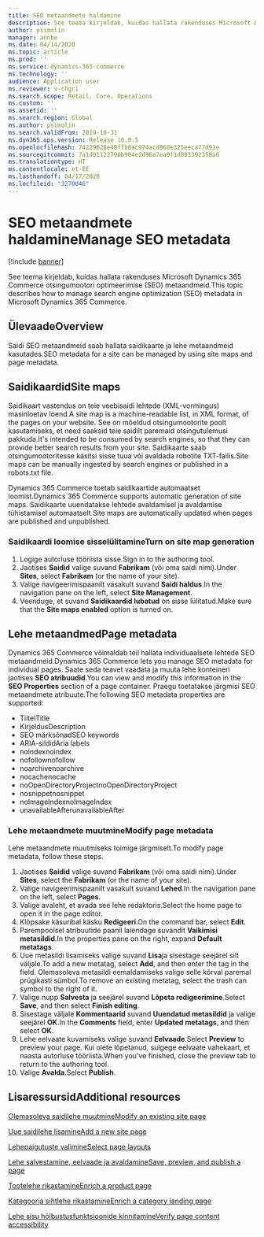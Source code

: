 ```yaml
---
title: SEO metaandmete haldamine
description: See teema kirjeldab, kuidas hallata rakenduses Microsoft Dynamics 365 Commerce otsingumootori optimeerimise (SEO) metaandmeid.
author: psimolin
manager: annbe
ms.date: 04/14/2020
ms.topic: article
ms.prod: ''
ms.service: dynamics-365-commerce
ms.technology: ''
audience: Application user
ms.reviewer: v-chgri
ms.search.scope: Retail, Core, Operations
ms.custom: ''
ms.assetid: ''
ms.search.region: Global
ms.author: psimolin
ms.search.validFrom: 2019-10-31
ms.dyn365.ops.version: Release 10.0.5
ms.openlocfilehash: 74229628e48ffb8ac974acd868e325eeca77d91e
ms.sourcegitcommit: 7a1d01122790b904e2d96a7ea9f1d003392358a6
ms.translationtype: HT
ms.contentlocale: et-EE
ms.lasthandoff: 04/17/2020
ms.locfileid: "3270046"
---
```

# <a name="manage-seo-metadata"></a><span data-ttu-id="64b11-103">SEO metaandmete haldamine</span><span class="sxs-lookup"><span data-stu-id="64b11-103">Manage SEO metadata</span></span>


[!include [banner](includes/banner.md)]

<span data-ttu-id="64b11-104">See teema kirjeldab, kuidas hallata rakenduses Microsoft Dynamics 365 Commerce otsingumootori optimeerimise (SEO) metaandmeid.</span><span class="sxs-lookup"><span data-stu-id="64b11-104">This topic describes how to manage search engine optimization (SEO) metadata in Microsoft Dynamics 365 Commerce.</span></span>

## <a name="overview"></a><span data-ttu-id="64b11-105">Ülevaade</span><span class="sxs-lookup"><span data-stu-id="64b11-105">Overview</span></span>

<span data-ttu-id="64b11-106">Saidi SEO metaandmeid saab hallata saidikaarte ja lehe metaandmeid kasutades.</span><span class="sxs-lookup"><span data-stu-id="64b11-106">SEO metadata for a site can be managed by using site maps and page metadata.</span></span>
    
## <a name="site-maps"></a><span data-ttu-id="64b11-107">Saidikaardid</span><span class="sxs-lookup"><span data-stu-id="64b11-107">Site maps</span></span>

<span data-ttu-id="64b11-108">Saidikaart vastendus on teie veebisaidi lehtede (XML-vormingus) masinloetav loend.</span><span class="sxs-lookup"><span data-stu-id="64b11-108">A site map is a machine-readable list, in XML format, of the pages on your website.</span></span> <span data-ttu-id="64b11-109">See on mõeldud otsingumootorite poolt kasutamiseks, et need saaksid teie saidilt paremaid otsingutulemusi pakkuda.</span><span class="sxs-lookup"><span data-stu-id="64b11-109">It's intended to be consumed by search engines, so that they can provide better search results from your site.</span></span> <span data-ttu-id="64b11-110">Saidikaarte saab otsingumootoritesse käsitsi sisse tuua või avaldada robotite TXT-failis.</span><span class="sxs-lookup"><span data-stu-id="64b11-110">Site maps can be manually ingested by search engines or published in a robots.txt file.</span></span>

<span data-ttu-id="64b11-111">Dynamics 365 Commerce toetab saidikaartide automaatset loomist.</span><span class="sxs-lookup"><span data-stu-id="64b11-111">Dynamics 365 Commerce supports automatic generation of site maps.</span></span> <span data-ttu-id="64b11-112">Saidikaarte uuendatakse lehtede avaldamisel ja avaldamise tühistamisel automaatselt.</span><span class="sxs-lookup"><span data-stu-id="64b11-112">Site maps are automatically updated when pages are published and unpublished.</span></span>

### <a name="turn-on-site-map-generation"></a><span data-ttu-id="64b11-113">Saidikaardi loomise sisselülitamine</span><span class="sxs-lookup"><span data-stu-id="64b11-113">Turn on site map generation</span></span>

1. <span data-ttu-id="64b11-114">Logige autorluse tööriista sisse.</span><span class="sxs-lookup"><span data-stu-id="64b11-114">Sign in to the authoring tool.</span></span>
1. <span data-ttu-id="64b11-115">Jaotises **Saidid** valige suvand **Fabrikam** (või oma saidi nimi).</span><span class="sxs-lookup"><span data-stu-id="64b11-115">Under **Sites**, select **Fabrikam** (or the name of your site).</span></span>
1. <span data-ttu-id="64b11-116">Valige navigeerimispaanilt vasakult suvand **Saidi haldus**.</span><span class="sxs-lookup"><span data-stu-id="64b11-116">In the navigation pane on the left, select **Site Management**.</span></span>
1. <span data-ttu-id="64b11-117">Veenduge, et suvand **Saidikaardid lubatud** on sisse lülitatud.</span><span class="sxs-lookup"><span data-stu-id="64b11-117">Make sure that the **Site maps enabled** option is turned on.</span></span>

## <a name="page-metadata"></a><span data-ttu-id="64b11-118">Lehe metaandmed</span><span class="sxs-lookup"><span data-stu-id="64b11-118">Page metadata</span></span>

<span data-ttu-id="64b11-119">Dynamics 365 Commerce võimaldab teil hallata individuaalsete lehtede SEO metaandmeid.</span><span class="sxs-lookup"><span data-stu-id="64b11-119">Dynamics 365 Commerce lets you manage SEO metadata for individual pages.</span></span> <span data-ttu-id="64b11-120">Saate seda teavet vaadata ja muuta lehe konteineri jaotises **SEO atribuudid**.</span><span class="sxs-lookup"><span data-stu-id="64b11-120">You can view and modify this information in the **SEO Properties** section of a page container.</span></span> <span data-ttu-id="64b11-121">Praegu toetatakse järgmisi SEO metaandmete atribuute.</span><span class="sxs-lookup"><span data-stu-id="64b11-121">The following SEO metadata properties are supported:</span></span>

- <span data-ttu-id="64b11-122">Tiitel</span><span class="sxs-lookup"><span data-stu-id="64b11-122">Title</span></span>
- <span data-ttu-id="64b11-123">Kirjeldus</span><span class="sxs-lookup"><span data-stu-id="64b11-123">Description</span></span>
- <span data-ttu-id="64b11-124">SEO märksõnad</span><span class="sxs-lookup"><span data-stu-id="64b11-124">SEO keywords</span></span>
- <span data-ttu-id="64b11-125">ARIA-sildid</span><span class="sxs-lookup"><span data-stu-id="64b11-125">Aria labels</span></span>
- <span data-ttu-id="64b11-126">noindex</span><span class="sxs-lookup"><span data-stu-id="64b11-126">noindex</span></span>
- <span data-ttu-id="64b11-127">nofollow</span><span class="sxs-lookup"><span data-stu-id="64b11-127">nofollow</span></span>
- <span data-ttu-id="64b11-128">noarchive</span><span class="sxs-lookup"><span data-stu-id="64b11-128">noarchive</span></span>
- <span data-ttu-id="64b11-129">nocache</span><span class="sxs-lookup"><span data-stu-id="64b11-129">nocache</span></span>
- <span data-ttu-id="64b11-130">noOpenDirectoryProject</span><span class="sxs-lookup"><span data-stu-id="64b11-130">noOpenDirectoryProject</span></span>
- <span data-ttu-id="64b11-131">nosnippet</span><span class="sxs-lookup"><span data-stu-id="64b11-131">nosnippet</span></span>
- <span data-ttu-id="64b11-132">noImageIndex</span><span class="sxs-lookup"><span data-stu-id="64b11-132">noImageIndex</span></span>
- <span data-ttu-id="64b11-133">unavailableAfter</span><span class="sxs-lookup"><span data-stu-id="64b11-133">unavailableAfter</span></span>

### <a name="modify-page-metadata"></a><span data-ttu-id="64b11-134">Lehe metaandmete muutmine</span><span class="sxs-lookup"><span data-stu-id="64b11-134">Modify page metadata</span></span>

<span data-ttu-id="64b11-135">Lehe metaandmete muutmiseks toimige järgmiselt.</span><span class="sxs-lookup"><span data-stu-id="64b11-135">To modify page metadata, follow these steps.</span></span>

1. <span data-ttu-id="64b11-136">Jaotises **Saidid** valige suvand **Fabrikam** (või oma saidi nimi).</span><span class="sxs-lookup"><span data-stu-id="64b11-136">Under **Sites**, select the **Fabrikam** (or the name of your site).</span></span>
1. <span data-ttu-id="64b11-137">Valige navigeerimispaanilt vasakult suvand **Lehed**.</span><span class="sxs-lookup"><span data-stu-id="64b11-137">In the navigation pane on the left, select **Pages**.</span></span>
1. <span data-ttu-id="64b11-138">Valige avaleht, et avada see lehe redaktoris.</span><span class="sxs-lookup"><span data-stu-id="64b11-138">Select the home page to open it in the page editor.</span></span>
1. <span data-ttu-id="64b11-139">Klõpsake käsuribal käsku **Redigeeri**.</span><span class="sxs-lookup"><span data-stu-id="64b11-139">On the command bar, select **Edit**.</span></span>
1. <span data-ttu-id="64b11-140">Parempoolsel atribuutide paanil laiendage suvandit **Vaikimisi metasildid**.</span><span class="sxs-lookup"><span data-stu-id="64b11-140">In the properties pane on the right, expand **Default metatags**.</span></span>
1. <span data-ttu-id="64b11-141">Uue metasildi lisamiseks valige suvand **Lisa**ja sisestage seejärel silt väljale.</span><span class="sxs-lookup"><span data-stu-id="64b11-141">To add a new metatag, select **Add**, and then enter the tag in the field.</span></span> <span data-ttu-id="64b11-142">Olemasoleva metasildi eemaldamiseks valige selle kõrval paremal prügikasti sümbol.</span><span class="sxs-lookup"><span data-stu-id="64b11-142">To remove an existing metatag, select the trash can symbol to the right of it.</span></span>
1. <span data-ttu-id="64b11-143">Valige nupp **Salvesta** ja seejärel suvand **Lõpeta redigeerimine**.</span><span class="sxs-lookup"><span data-stu-id="64b11-143">Select **Save**, and then select **Finish editing**.</span></span>
1. <span data-ttu-id="64b11-144">Sisestage väljale **Kommentaarid** suvand **Uuendatud metasildid** ja valige seejärel **OK**.</span><span class="sxs-lookup"><span data-stu-id="64b11-144">In the **Comments** field, enter **Updated metatags**, and then select **OK**.</span></span>
1. <span data-ttu-id="64b11-145">Lehe eelvaate kuvamiseks valige suvand **Eelvaade**.</span><span class="sxs-lookup"><span data-stu-id="64b11-145">Select **Preview** to preview your page.</span></span> <span data-ttu-id="64b11-146">Kui olete lõpetanud, sulgege eelvaate vahekaart, et naasta autorluse tööriista.</span><span class="sxs-lookup"><span data-stu-id="64b11-146">When you've finished, close the preview tab to return to the authoring tool.</span></span>
1. <span data-ttu-id="64b11-147">Valige **Avalda**.</span><span class="sxs-lookup"><span data-stu-id="64b11-147">Select **Publish**.</span></span>

## <a name="additional-resources"></a><span data-ttu-id="64b11-148">Lisaressursid</span><span class="sxs-lookup"><span data-stu-id="64b11-148">Additional resources</span></span>

[<span data-ttu-id="64b11-149">Olemasoleva saidilehe muutmine</span><span class="sxs-lookup"><span data-stu-id="64b11-149">Modify an existing site page</span></span>](modify-existing-page.md)

[<span data-ttu-id="64b11-150">Uue saidilehe lisamine</span><span class="sxs-lookup"><span data-stu-id="64b11-150">Add a new site page</span></span>](add-new-page.md)

[<span data-ttu-id="64b11-151">Lehepaigutuste valimine</span><span class="sxs-lookup"><span data-stu-id="64b11-151">Select page layouts</span></span>](select-page-layouts.md)

[<span data-ttu-id="64b11-152">Lehe salvestamine, eelvaade ja avaldamine</span><span class="sxs-lookup"><span data-stu-id="64b11-152">Save, preview, and publish a page</span></span>](save-preview-publish-page.md)

[<span data-ttu-id="64b11-153">Tootelehe rikastamine</span><span class="sxs-lookup"><span data-stu-id="64b11-153">Enrich a product page</span></span>](enrich-product-page.md)

[<span data-ttu-id="64b11-154">Kategooria sihtlehe rikastamine</span><span class="sxs-lookup"><span data-stu-id="64b11-154">Enrich a category landing page</span></span>](enrich-category-page.md)

[<span data-ttu-id="64b11-155">Lehe sisu hõlbustusfunktsioonide kinnitamine</span><span class="sxs-lookup"><span data-stu-id="64b11-155">Verify page content accessibility</span></span>](verify-accessibility.md)
